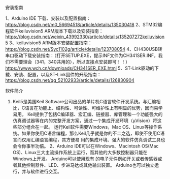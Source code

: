 安装指南

   1、Arduino IDE  下载、安装以及配置指南：
   https://blog.csdn.net/m0_56694518/article/details/135030418
   2、STM32编程软件keiluvision5  ARM版本下载以及安装指南：https://blog.csdn.net/weixin_43992330/article/details/135207272keiluvision5
   3、keiluvision5  ARM版本安装配置指南：
   https://blog.csdn.net/Syc1102g/article/details/123708054
   4、CH430USB转串口驱动下载安装指南：（打开SETUP.EXE，提示INF文件为CH341SER.INF，我们不需要理会（341，340共用的），所以直接点安装即可！！）
   https://www.wch.cn/downloads/CH341SER_EXE.html
   5、ST-Link驱动的下载、安装、配置，以及ST-Link固件的升级指南：
   https://blog.csdn.net/qq_52102933/article/details/126830904

软件简介

   1. Keil5是美国Keil Software公司出品的单片机C语言软件开发系统。与汇编相比，C语言在功能上、结构性、可读性、可维护性上有明显的优势，因而易学易用。
   Keil提供了包括C编译器、宏汇编、链接器、库管理和一个功能强大的仿真调试器等在内的完整开发方案，通过一个集成开发环境（μVision）将这些部分组合在一起。
   运行Keil软件需要Windows，Mac OS、Linux等操作系统。如果你使用C语言编程，那么Keil几乎就是你的不二之选，即使不使用C语言而仅用汇编语言编程，其方便易
   用的集成环境、强大的软件仿真调试工具也会令你事半功倍。
   2、Arduino IDE可以在Windows、Macintosh OS(Mac OS)、Linux三大主流操作系统上运行，而其他的大多数控制器只能在Windows上开发。 Arduino可以使用现有
   的电子元件例如开关或者传感器或者其他控制器件、LED、步进马达或其他输出装置。 Arduino也可以独立运行，并与软件进行交互。
   
